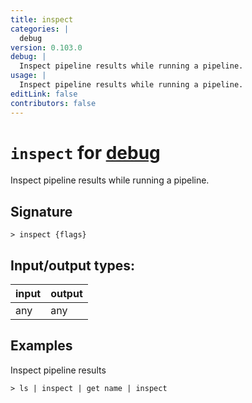 ```yaml
---
title: inspect
categories: |
  debug
version: 0.103.0
debug: |
  Inspect pipeline results while running a pipeline.
usage: |
  Inspect pipeline results while running a pipeline.
editLink: false
contributors: false
---
```

<!-- This file is automatically generated. Please edit the command in https://github.com/nushell/nushell instead. -->

# `inspect` for [debug](/commands/categories/debug.md)

<div class='command-title'>Inspect pipeline results while running a pipeline.</div>

## Signature

```> inspect {flags} ```


## Input/output types:

| input | output |
| ----- | ------ |
| any   | any    |

## Examples

Inspect pipeline results
```nu
> ls | inspect | get name | inspect

```
